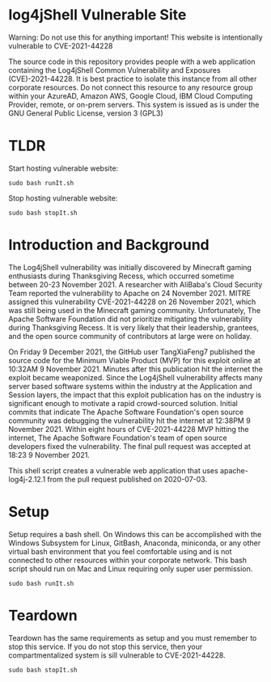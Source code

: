 # log4jShell Vulnerable Site

Warning: Do not use this for anything important! This website is intentionally vulnerable to CVE-2021-44228

The source code in this repository provides people with a web application containing the Log4jShell Common Vulnerability and Exposures (CVE)-2021-44228. It is best practice to isolate this instance from all other corporate resources. Do not connect this resource to any resource group within your AzureAD, Amazon AWS, Google Cloud, IBM Cloud Computing Provider, remote, or on-prem servers. This system is issued as is under the GNU General Public License, version 3 (GPL3)

# TLDR

Start hosting vulnerable website:

```shell
sudo bash runIt.sh
```
Stop hosting vulnerable website:

```shell
sudo bash stopIt.sh
```

# Introduction and Background

The Log4jShell vulnerability was initially discovered by Minecraft gaming enthusiasts during Thanksgiving Recess, which occurred sometime between 20-23 November 2021. A researcher with AliBaba's Cloud Security Team reported the vulnerability to Apache on 24 November 2021. MITRE assigned this vulnerability CVE-2021-44228 on 26 November 2021, which was still being used in the Minecraft gaming community. Unfortunately, The Apache Software Foundation did not prioritize mitigating the vulnerability during Thanksgiving Recess. It is very likely that their leadership, grantees, and the open source community of contributors at large were on holiday.

On Friday 9 December 2021, the GitHub user TangXiaFeng7 published the source code for the Minimum Viable Product (MVP) for this exploit online at 10:32AM 9 November 2021. Minutes after this publication hit the internet the exploit became weaponized. Since the Log4jShell vulnerability affects many server based software systems within the industry at the Application and Session layers, the impact that this exploit publication has on the industry is significant enough to motivate a rapid crowd-sourced solution. Initial commits that indicate The Apache Software Foundation's open source community was debugging the vulnerability hit the internet at 12:38PM 9 November 2021. Within eight hours of CVE-2021-44228 MVP hitting the internet, The Apache Software Foundation's team of open source developers fixed the vulnerability. The final pull request was accepted at 18:23 9 November 2021.

This shell script creates a vulnerable web application that uses apache-log4j-2.12.1 from the pull request published on 2020-07-03.

# Setup

Setup requires a bash shell. On Windows this can be accomplished with the Windows Subsystem for Linux, GitBash, Anaconda, miniconda, or any other virtual bash environment that you feel comfortable using and is not connected to other resources within your corporate network. This bash script should run on Mac and Linux requiring only super user permission.

```shell
sudo bash runIt.sh
```

# Teardown
Teardown has the same requirements as setup and you must remember to stop this service. If you do not stop this service, then your compartmentalized system is sill vulnerable to CVE-2021-44228.

```shell
sudo bash stopIt.sh
```

